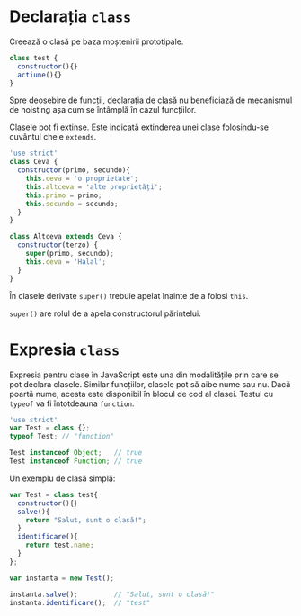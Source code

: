 # Declarația `class`

Creează o clasă pe baza moștenirii prototipale.

```javascript
class test {
  constructor(){}
  actiune(){}
}
```

Spre deosebire de funcții, declarația de clasă nu beneficiază de mecanismul de hoisting așa cum se întâmplă în cazul funcțiilor.

Clasele pot fi extinse. Este indicată extinderea unei clase folosindu-se cuvântul cheie `extends`.

```javascript
'use strict'
class Ceva {
  constructor(primo, secundo){
    this.ceva = 'o proprietate';
    this.altceva = 'alte proprietăți';
    this.primo = primo;
    this.secundo = secundo;
  }
}

class Altceva extends Ceva {
  constructor(terzo) {
    super(primo, secundo);
    this.ceva = 'Halal';
  }
}
```

În clasele derivate `super()` trebuie apelat înainte de a folosi `this`.

`super()` are rolul de a apela constructorul părintelui.


# Expresia `class`

Expresia pentru clase în JavaScript este una din modalitățile prin care se pot declara clasele. Similar funcțiilor, clasele pot să aibe nume sau nu. Dacă poartă nume, acesta este disponibil în blocul de cod al clasei. Testul cu `typeof` va fi întotdeauna `function`.

```javascript
'use strict'
var Test = class {};
typeof Test; // "function"

Test instanceof Object;   // true
Test instanceof Function; // true
```

Un exemplu de clasă simplă:

```javascript
var Test = class test{
  constructor(){}
  salve(){
    return "Salut, sunt o clasă!";
  }
  identificare(){
    return test.name;
  }
};

var instanta = new Test();

instanta.salve();         // "Salut, sunt o clasă!"
instanta.identificare();  // "test"
```
